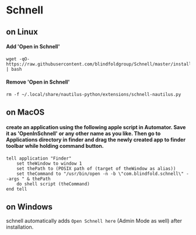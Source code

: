 # Schnell

## on Linux

#### Add 'Open in Schnell'

```
wget -qO- https://raw.githubusercontent.com/blindfoldgroup/Schnell/master/install.sh | bash
```

#### Remove 'Open in Schnell'

```
rm -f ~/.local/share/nautilus-python/extensions/schnell-nautilus.py

```

## on MacOS
#### create an application using the following apple script in Automator. Save it as 'OpenInSchnell' or any other name as you like. Then go to Applications directory in finder and drag the newly created app to finder toolbar while holding command button. 

```
tell application "Finder"
	set theWindow to window 1
	set thePath to (POSIX path of (target of theWindow as alias))
	set theCommand to "/usr/bin/open -n -b \"com.blindfold.schnell\" --args " & thePath
	do shell script (theCommand)
end tell
```

## on Windows

schnell automatically adds `Open Schnell here` (Admin Mode as well) after installation.
